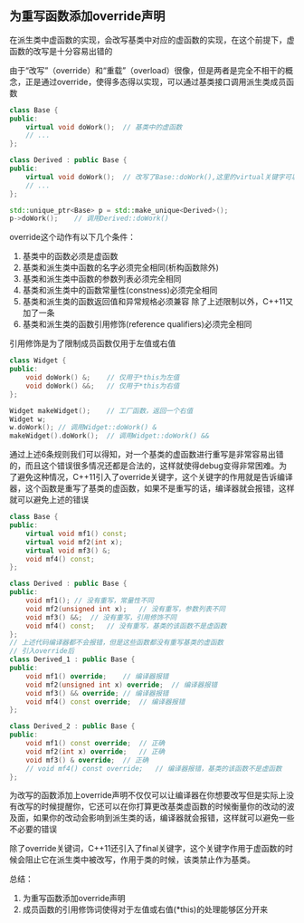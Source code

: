 ## 为重写函数添加override声明

在派生类中虚函数的实现，会改写基类中对应的虚函数的实现，在这个前提下，虚函数的改写是十分容易出错的

由于“改写”（override）和“重载”（overload）很像，但是两者是完全不相干的概念，正是通过override，使得多态得以实现，可以通过基类接口调用派生类成员函数
```cpp
class Base {
public:
	virtual void doWork();	// 基类中的虚函数
	// ...
};

class Derived : public Base {
public:
	virtual void doWork();	// 改写了Base::doWork(),这里的virtual关键字可以省略
	// ...
};

std::unique_ptr<Base> p = std::make_unique<Derived>();
p->doWork();	// 调用Derived::doWork()
```

override这个动作有以下几个条件：
1. 基类中的函数必须是虚函数
2. 基类和派生类中函数的名字必须完全相同(析构函数除外)
3. 基类和派生类中函数的参数列表必须完全相同
4. 基类和派生类中的函数常量性(constness)必须完全相同
5. 基类和派生类的函数返回值和异常规格必须兼容
除了上述限制以外，C++11又加了一条
6. 基类和派生类的函数引用修饰(reference qualifiers)必须完全相同

引用修饰是为了限制成员函数仅用于左值或右值
```cpp
class Widget {
public:
	void doWork() &;	// 仅用于*this为左值
	void doWork() &&;	// 仅用于*this为右值
};

Widget makeWidget();	// 工厂函数，返回一个右值
Widget w;
w.doWork();	// 调用Widget::doWork() &
makeWidget().doWork();	// 调用Widget::doWork() &&
```

通过上述6条规则我们可以得知，对一个基类的虚函数进行重写是非常容易出错的，而且这个错误很多情况还都是合法的，这样就使得debug变得非常困难。为了避免这种情况，C++11引入了override关键字，这个关键字的作用就是告诉编译器，这个函数是重写了基类的虚函数，如果不是重写的话，编译器就会报错，这样就可以避免上述的错误

```cpp
class Base {
public:
	virtual void mf1() const;
	virtual void mf2(int x);
	virtual void mf3() &;
	void mf4() const;
};

class Derived : public Base {
public:
	void mf1();	// 没有重写，常量性不同
	void mf2(unsigned int x);	// 没有重写，参数列表不同
	void mf3() &&;	// 没有重写，引用修饰不同
	void mf4() const;	// 没有重写，基类的该函数不是虚函数
};
// 上述代码编译器都不会报错，但是这些函数都没有重写基类的虚函数
// 引入override后
class Derived_1 : public Base {
public:
	void mf1() override;	// 编译器报错
	void mf2(unsigned int x) override;	// 编译器报错
	void mf3() && override;	// 编译器报错
	void mf4() const override;	// 编译器报错
};

class Derived_2 : public Base {
public:
	void mf1() const override;	// 正确
	void mf2(int x) override;	// 正确
	void mf3() & override;	// 正确
	// void mf4() const override;	// 编译器报错，基类的该函数不是虚函数
};
```

为改写的函数添加上override声明不仅仅可以让编译器在你想要改写但是实际上没有改写的时候提醒你，它还可以在你打算更改基类虚函数的时候衡量你的改动的波及面，如果你的改动会影响到派生类的话，编译器就会报错，这样就可以避免一些不必要的错误

除了override关键词，C++11还引入了final关键字，这个关键字作用于虚函数的时候会阻止它在派生类中被改写，作用于类的时候，该类禁止作为基类。

总结：
1. 为重写函数添加override声明
2. 成员函数的引用修饰词使得对于左值或右值(*this)的处理能够区分开来

